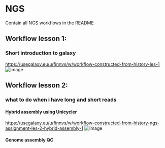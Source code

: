 # NGS
Contain all NGS workflows in the README
## Workflow lesson 1:
### Short introduction to galaxy

https://usegalaxy.eu/u/finnvs/w/workflow-constructed-from-history-les-1
![image](https://github.com/finnvs013/NGS/assets/163141728/7c34e07e-d2b3-4c76-a1cf-8b4aa08efdbe)

## Workflow lesson 2:
### what to do when i have long and short reads
#### Hybrid assembly using Unicycler
https://usegalaxy.eu/u/finnvs/w/workflow-constructed-from-history-ngs-assignment-les-2-hybrid-assembly-1
![image](https://github.com/finnvs013/NGS/assets/163141728/43addfbc-7f8b-4b97-b512-c7fb7c7b4d4e)
#### Genome assembly QC
